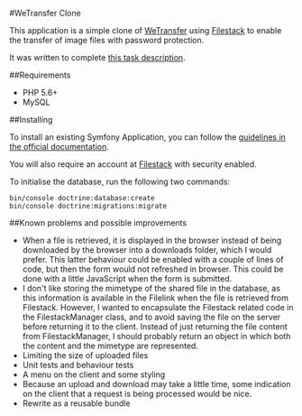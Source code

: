 #WeTransfer Clone

This application is a simple clone of [WeTransfer](https://wetransfer.com/) using [Filestack](https://www.filestack.com/) to enable the transfer of image files with password protection.

It was written to complete [this task description](docs/aufgabe.md).

##Requirements

- PHP 5.6+
- MySQL

##Installing

To install an existing Symfony Application, you can follow the [guidelines in the official documentation](https://symfony.com/doc/current/setup.html#installing-an-existing-symfony-application).

You will also require an account at [Filestack](https://www.filestack.com/) with security enabled.

To initialise the database, run the following two commands:
```
bin/console doctrine:database:create
bin/console doctrine:migrations:migrate
```

##Known problems and possible improvements
- When a file is retrieved, it is displayed in the browser instead of being downloaded by the browser into a downloads folder, which I would prefer. This latter behaviour could be enabled with a couple of lines of code, but then the form would not refreshed in browser. This could be done with a little JavaScript when the form is submitted.
- I don't like storing the mimetype of the shared file in the database, as this information is available in the Filelink when the file is retrieved from Filestack. However, I wanted to encapsulate the Filestack related code in the FilestackManager class, and to avoid saving the file on the server before returning it to the client. Instead of just returning the file content from FilestackManager, I should probably return an object in which both the content and the mimetype are represented.
- Limiting the size of uploaded files
- Unit tests and behaviour tests
- A menu on the client and some styling
- Because an upload and download may take a little time, some indication on the client that a request is being processed would be nice.
- Rewrite as a reusable bundle
